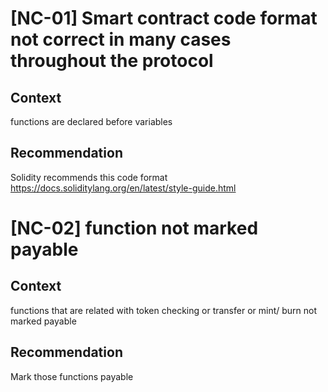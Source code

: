 # [NC-01] Smart contract code format not correct in many cases throughout the protocol 
## Context
functions are declared before variables
## Recommendation
Solidity recommends this code format
https://docs.soliditylang.org/en/latest/style-guide.html

# [NC-02] function not marked payable 
## Context
functions that are related with token checking or transfer or mint/ burn not marked payable
## Recommendation
Mark those functions payable